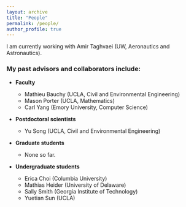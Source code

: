 ```yaml
---
layout: archive
title: "People"
permalink: /people/
author_profile: true
---
```


I am currently working with Amir Taghvaei (UW, Aeronautics and Astronautics).

### My past advisors and collaborators include:
* **Faculty**
  - Mathieu Bauchy (UCLA, Civil and Environmental Engineering)
  - Mason Porter (UCLA, Mathematics)
  - Carl Yang (Emory University, Computer Science)

* **Postdoctoral scientists**
  - Yu Song (UCLA, Civil and Environmental Engineering)

* **Graduate students**
  - None so far.

* **Undergraduate students**
  - Erica Choi (Columbia University)
  - Mathias Heider (University of Delaware)
  - Sally Smith (Georgia Institute of Technology)
  - Yuetian Sun (UCLA)
